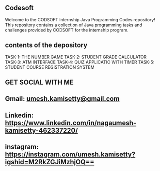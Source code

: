 ## Codesoft

Welcome to the CODSOFT Internship Java Programming Codes repository! This repository contains a collection of Java programming tasks and challenges provided by CODSOFT for the internship program.


## contents of the depository

TASK-1: THE NUMBER GAME
TASK-2: STUDENT GRADE CALCULATOR
TASK-3: ATM INTERFACE
TASK-4: QUIZ APPLICATIO WITH TIMER
TASK-5: STUDENT COURSE REGISTRATION SYSTEM

## GET SOCIAL WITH ME 

## Gmail: umesh.kamisetty@gmail.com

## Linkedin: https://www.linkedin.com/in/nagaumesh-kamisetty-462337220/

## instagram: https://instagram.com/umesh.kamisetty?igshid=M2RkZGJiMzhjOQ==


